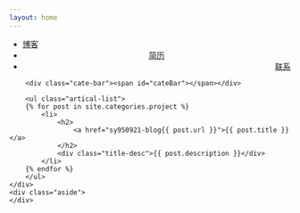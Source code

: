 ```yaml
---
layout: home
---
```


<div class="index-content project">
    <div class="section">
        <ul class="artical-cate">
            <li><a href="/sy950921-blog"><span>博客</span></a></li>
            <li style="text-align:center"><a href="/sy950921-blog/dump"><span>简历</span></a></li>
            <li class="on" style="text-align:right"><a href="/sy950921-blog/project"><span>联系</span></a></li>
        </ul>

        <div class="cate-bar"><span id="cateBar"></span></div>

        <ul class="artical-list">
        {% for post in site.categories.project %}
            <li>
                <h2>
                    <a href="sy950921-blog{{ post.url }}">{{ post.title }}</a>
                </h2>
                <div class="title-desc">{{ post.description }}</div>
            </li>
        {% endfor %}
        </ul>
    </div>
    <div class="aside">
    </div>
</div>
